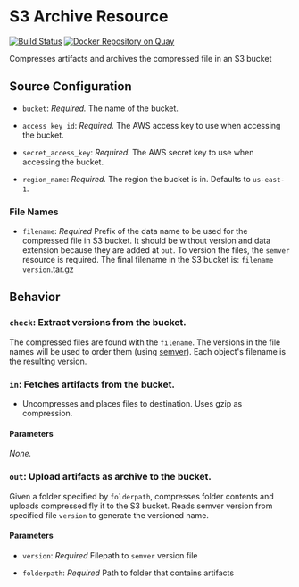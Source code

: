 # S3 Archive Resource

[![Build Status](https://travis-ci.org/cosee-concourse/s3-artifact-resource.svg?branch=master)](https://travis-ci.org/cosee-concourse/s3-artifact-resource) [![Docker Repository on Quay](https://quay.io/repository/cosee-concourse/s3-artifact-resource/status "Docker Repository on Quay")](https://quay.io/repository/cosee-concourse/s3-artifact-resource)

Compresses artifacts and archives the compressed file in an S3 bucket

## Source Configuration

* `bucket`: *Required.* The name of the bucket.

* `access_key_id`: *Required.* The AWS access key to use when accessing the
  bucket.

* `secret_access_key`: *Required.* The AWS secret key to use when accessing
  the bucket.

* `region_name`: *Required.* The region the bucket is in. Defaults to
  `us-east-1`.

### File Names

* `filename`: *Required* Prefix of the data name to be used for the compressed file in S3 bucket. 
  It should be without version and data extension because they are added at `out`. To version the files, the `semver` resource
  is required. The final filename in the S3 bucket is: 
 `filename` `version`.tar.gz

## Behavior

### `check`: Extract versions from the bucket.

The compressed files are found with the `filename`. The versions in the file names
will be used to order them (using [semver](http://semver.org/)). Each
object's filename is the resulting version.

### `in`: Fetches artifacts from the bucket.

* Uncompresses and places files to destination. Uses gzip as compression.

#### Parameters

*None.*

### `out`: Upload artifacts as archive to the bucket.

Given a folder specified by `folderpath`, compresses folder contents and uploads compressed fly it to the S3 bucket.
Reads semver version from specified file `version` to generate the versioned name.

#### Parameters
 
* `version`: *Required* Filepath to `semver` version file
 
* `folderpath`: *Required* Path to folder that contains artifacts
